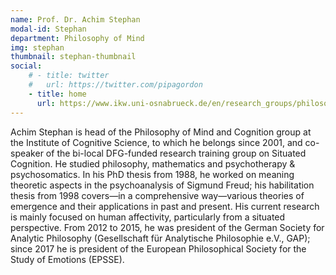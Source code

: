 ```yaml
---
name: Prof. Dr. Achim Stephan
modal-id: Stephan
department: Philosophy of Mind
img: stephan
thumbnail: stephan-thumbnail
social:
    # - title: twitter
    #   url: https://twitter.com/pipagordon
    - title: home
      url: https://www.ikw.uni-osnabrueck.de/en/research_groups/philosophy_of_mind_and_cognition.html
---
```


Achim Stephan is head of the Philosophy of Mind and Cognition group at the Institute of Cognitive Science, to which he belongs since 2001, and co-speaker of the bi-local DFG-funded research training group on Situated Cognition. He studied philosophy, mathematics and psychotherapy & psychosomatics. In his PhD thesis from 1988, he worked on meaning theoretic aspects in the psychoanalysis of Sigmund Freud; his habilitation thesis from 1998 covers—in a comprehensive way—various theories of emergence and their applications in past and present. His current research is mainly focused on human affectivity, particularly from a situated perspective. From 2012 to 2015, he was president of the German Society for Analytic Philosophy (Gesellschaft für Analytische Philosophie e.V., GAP); since 2017 he is president of the European Philosophical Society for the Study of Emotions (EPSSE).